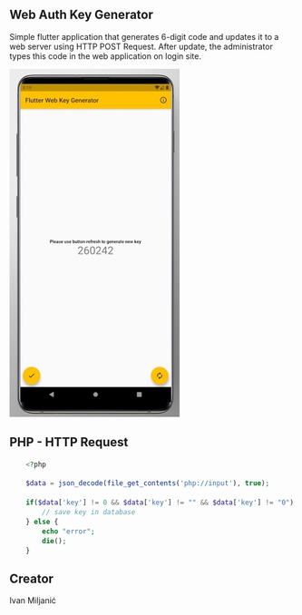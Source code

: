 ## Web Auth Key Generator

Simple flutter application that generates 6-digit code and updates it to a web server using HTTP POST Request.
After update, the administrator types this code in the web application on login site.

![Screenshot](https://raw.githubusercontent.com/diamond95/flutterKeyGenerator/master/1.jpg)




## PHP - HTTP Request


```php
    <?php

    $data = json_decode(file_get_contents('php://input'), true);

    if($data['key'] != 0 && $data['key'] != "" && $data['key'] != "0") {
        // save key in database
    } else {
        echo "error";
        die();
    }

```

## Creator
Ivan Miljanić

